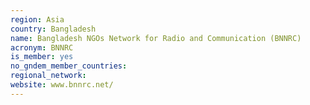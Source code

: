 ```yaml
---
region: Asia
country: Bangladesh
name: Bangladesh NGOs Network for Radio and Communication (BNNRC)
acronym: BNNRC
is_member: yes
no_gndem_member_countries: 
regional_network: 
website: www.bnnrc.net/
---
```

